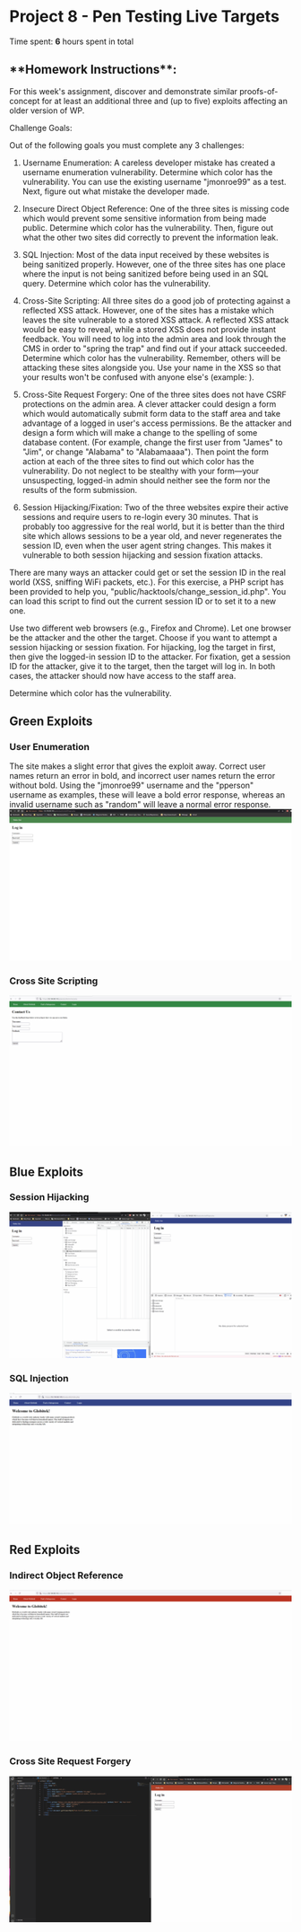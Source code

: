 # Project 8 - Pen Testing Live Targets

Time spent: **6** hours spent in total

<h2>**Homework Instructions**:</h2> 
For this week's assignment, discover and demonstrate similar proofs-of-concept for at least an additional three and (up to five) exploits affecting an older version of WP.

Challenge Goals:

Out of the following goals you must complete any 3 challenges:

1. Username Enumeration: A careless developer mistake has created a username enumeration vulnerability. Determine which color has the vulnerability. You can use the existing username "jmonroe99" as a test. Next, figure out what mistake the developer made.

2. Insecure Direct Object Reference: One of the three sites is missing code which would prevent some sensitive information from being made public. Determine which color has the vulnerability. Then, figure out what the other two sites did correctly to prevent the information leak.

3. SQL Injection: Most of the data input received by these websites is being sanitized properly. However, one of the three sites has one place where the input is not being sanitized before being used in an SQL query. Determine which color has the vulnerability.

4. Cross-Site Scripting: All three sites do a good job of protecting against a reflected XSS attack. However, one of the sites has a mistake which leaves the site vulnerable to a stored XSS attack. A reflected XSS attack would be easy to reveal, while a stored XSS does not provide instant feedback. You will need to log into the admin area and look through the CMS in order to "spring the trap" and find out if your attack succeeded. Determine which color has the vulnerability. Remember, others will be attacking these sites alongside you. Use your name in the XSS so that your results won't be confused with anyone else's (example: <script>alert('Mallory found the XSS!');</script>).

5. Cross-Site Request Forgery: One of the three sites does not have CSRF protections on the admin area. A clever attacker could design a form which would automatically submit form data to the staff area and take advantage of a logged in user's access permissions. Be the attacker and design a form which will make a change to the spelling of some database content. (For example, change the first user from "James" to "Jim", or change "Alabama" to "Alabamaaaa"). Then point the form action at each of the three sites to find out which color has the vulnerability. Do not neglect to be stealthy with your form—your unsuspecting, logged-in admin should neither see the form nor the results of the form submission.

6. Session Hijacking/Fixation: Two of the three websites expire their active sessions and require users to re-login every 30 minutes. That is probably too aggressive for the real world, but it is better than the third site which allows sessions to be a year old, and never regenerates the session ID, even when the user agent string changes. This makes it vulnerable to both session hijacking and session fixation attacks.

There are many ways an attacker could get or set the session ID in the real world (XSS, sniffing WiFi packets, etc.). For this exercise, a PHP script has been provided to help you, "public/hacktools/change_session_id.php". You can load this script to find out the current session ID or to set it to a new one.

Use two different web browsers (e.g., Firefox and Chrome). Let one browser be the attacker and the other the target. Choose if you want to attempt a session hijacking or session fixation. For hijacking, log the target in first, then give the logged-in session ID to the attacker. For fixation, get a session ID for the attacker, give it to the target, then the target will log in. In both cases, the attacker should now have access to the staff area.

Determine which color has the vulnerability.

<h2>Green Exploits</h2>
<h3>User Enumeration</h3>
The site makes a slight error that gives the exploit away. Correct user names return an error in bold, and incorrect user names return the error without bold. Using the "jmonroe99" username and the "pperson" username as examples, these will leave a bold error response, whereas an invalid username such as "random" will leave a normal error response.
<img src="Week 8 Green Enum.gif" alt="Enum">
<h3>Cross Site Scripting</h3>
<img src="Week 8 Green XSS.gif" alt="XSS">

<h2>Blue Exploits</h2>
<h3>Session Hijacking</h3>
<img src="Week 8 Blue Hijack.gif" alt="Hijack">
<h3>SQL Injection</h3>
<img src="Week 8 Blue SQLi.gif" alt="SQLi">

<h2>Red Exploits</h2>
<h3>Indirect Object Reference</h3>
<img src="Week 8 Red IDOR.gif" alt="IDOR">
<h3>Cross Site Request Forgery</h3>
<img src="Week 8 Red CSRF.gif" alt="CSRF">

